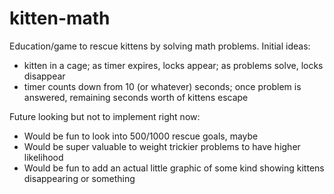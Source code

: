 # kitten-math
Education/game to rescue kittens by solving math problems. Initial ideas:

 * kitten in a cage; as timer expires, locks appear; as problems solve, locks disappear
 * timer counts down from 10 (or whatever) seconds; once problem is answered, remaining seconds worth of kittens escape

Future looking but not to implement right now:

 * Would be fun to look into 500/1000 rescue goals, maybe
 * Would be super valuable to weight trickier problems to have higher likelihood
 * Would be fun to add an actual little graphic of some kind showing kittens disappearing or something
